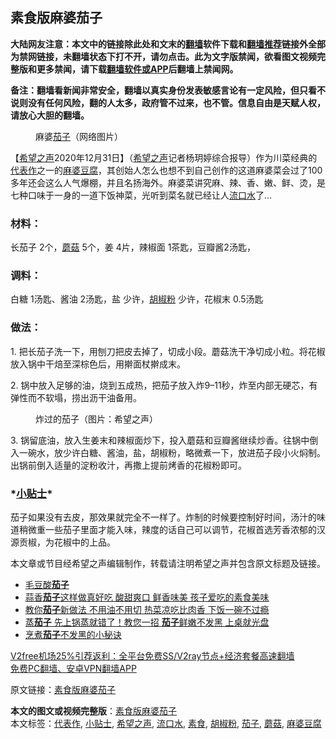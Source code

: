  <h2>素食版麻婆茄子</h2> <p class="notice"><b>大陆网友注意：本文中的链接除此处和文末的<a href="https://github.com/bannedbook/fanqiang" >翻墙</a>软件下载和<a href="https://github.com/killgcd/justmysocks/blob/master/README.md">翻墙推荐</a>链接外全部为禁网链接，未翻墙状态下打不开，请勿点击。此为文字版禁闻，欲看图文视频完整版和更多禁闻，请下载<a href="https://github.com/bannedbook/fanqiang">翻墙软件或APP</a>后翻墙上禁闻网。</p><p>备注：翻墙看新闻非常安全，翻墙以真实身份发表敏感言论有一定风险，但只看不说则没有任何风险，翻的人太多，政府管不过来，也不管。信息自由是天赋人权，请放心大胆的翻墙。</b></p>  <div class="entry"> <figure> <p><figcaption>麻婆<a href="https://www.bannedbook.org/bnews/tag/%E8%8C%84%E5%AD%90/" class="st_tag internal_tag" rel="tag" title="标签 茄子 下的日志">茄子</a>（网络图片）</figcaption></figure> <p>【<span class='wp_keywordlink_affiliate'><a href="https://www.soundofhope.org" title="希望之声" target="_blank">希望之声</a></span>2020年12月31日】（<a href="https://www.bannedbook.org/bnews/tag/%e5%b8%8c%e6%9c%9b%e4%b9%8b%e5%a3%b0/" class="st_tag internal_tag" rel="tag" title="标签 希望之声 下的日志">希望之声</a>记者杨玥婷综合报导）作为川菜经典的<a href="https://www.bannedbook.org/bnews/tag/%E4%BB%A3%E8%A1%A8%E4%BD%9C/" class="st_tag internal_tag" rel="tag" title="标签 代表作 下的日志">代表作</a>之一的<a href="https://www.bannedbook.org/bnews/tag/%E9%BA%BB%E5%A9%86%E8%B1%86%E8%85%90/" class="st_tag internal_tag" rel="tag" title="标签 麻婆豆腐 下的日志">麻婆豆腐</a>，其创始人怎么也想不到自己创作的这道麻婆菜会过了100多年还会这么人气爆棚，并且名扬海外。麻婆菜讲究麻、辣、香、嫩、鲜、烫，是七种口味于一身的一道下饭神菜，光听到菜名就已经让人<a href="https://www.bannedbook.org/bnews/tag/%e6%b5%81%e5%8f%a3%e6%b0%b4/" class="st_tag internal_tag" rel="tag" title="标签 流口水 下的日志">流口水</a>了…</p> <h3>材料：</h3> <p>长茄子 2个，<a href="https://www.bannedbook.org/bnews/tag/%E8%98%91%E8%8F%87/" class="st_tag internal_tag" rel="tag" title="标签 蘑菇 下的日志">蘑菇</a> 5个，姜 4片，辣椒面 1茶匙，豆瓣酱2汤匙，</p> <h3>调料：</h3> <p>白糖 1汤匙、酱油 2汤匙，盐 少许，<a href="https://www.bannedbook.org/bnews/tag/%e8%83%a1%e6%a4%92%e7%b2%89/" class="st_tag internal_tag" rel="tag" title="标签 胡椒粉 下的日志">胡椒粉</a> 少许，花椒末 0.5汤匙</p>  <h3>做法：</h3> <p>1. 把长茄子洗一下，用刨刀把皮去掉了，切成小段。蘑菇洗干净切成小粒。将花椒放入锅中干焙至深棕色后，用擀面杖擀成末。</p> <p>2. 锅中放入足够的油，烧到五成热，把茄子放入炸9–11秒，炸至内部无硬芯，有弹性而不软塌，捞出沥干油备用。</p> <figure><figcaption>炸过的茄子（图片：希望之声）</figcaption></figure> <p>3. 锅留底油，放入生姜末和辣椒面炒下，投入蘑菇和豆瓣酱继续炒香。往锅中倒入一碗水，放少许白糖、酱油，盐，胡椒粉，略微煮一下，放进茄子段小火焖制。出锅前倒入适量的淀粉收汁，再撒上提前烤香的花椒粉即可。</p>  <h3>*<a href="https://www.bannedbook.org/bnews/tag/%E5%B0%8F%E8%B4%B4%E5%A3%AB/" class="st_tag internal_tag" rel="tag" title="标签 小贴士 下的日志">小贴士</a>*</h3> <p>茄子如果没有去皮，那效果就完全不一样了。炸制的时候要控制好时间，汤汁的味道稍微重一些茄子里面才能入味，辣度的话自己可以调节，花椒首选芳香浓郁的汉源贡椒，为花椒中的上品。</p> <p>本文章或节目经希望之声编辑制作，转载请注明希望之声并包含原文标题及链接。</p> <ul class='op-related-articles' title='相关阅读'> <li><a href='https://www.bannedbook.org/bnews/comments/20201209/1444710.html' target='_blank'>毛豆酸<b>茄子</b></a></li> <li><a href='https://www.bannedbook.org/bnews/lifebaike/20201030/1422567.html' target='_blank'>蒜香<b>茄子</b>这样做真好吃 酸甜爽口 鲜香味美 孩子爱吃的素食美味</a></li> <li><a href='https://www.bannedbook.org/bnews/lifebaike/20201027/1420778.html' target='_blank'>教你<b>茄子</b>新做法 不用油不用切 热菜凉吃比肉香 下饭一碗不过瘾</a></li> <li><a href='https://www.bannedbook.org/bnews/lifebaike/20201020/1416822.html' target='_blank'>蒸<b>茄子</b> 先上锅蒸就错了！教您一招 <b>茄子</b>鲜嫩不发黑 上桌就光盘</a></li> <li><a href='https://www.bannedbook.org/bnews/lifebaike/20201010/1411340.html' target='_blank'>烹煮<b>茄子</b>不发黑的小秘诀</a></li> </ul> <p class="texttj"> <a href="https://github.com/bannedbook/fanqiang/wiki/V2ray%E6%9C%BA%E5%9C%BA" target="_blank">V2free机场25%引荐返利：全平台免费SS/V2ray节点+经济套餐高速翻墙</a><br/> <a href="https://github.com/bannedbook/fanqiang/wiki/%E7%A6%81%E9%97%BB%E7%BD%91%E5%AE%89%E5%8D%93%E7%BF%BB%E5%A2%99%E6%96%B0%E9%97%BBAPP" target="_blank">免费PC翻墙、安卓VPN翻墙APP</a></p><p>原文链接：<a class="src_link"  href="https://www.soundofhope.org/post/458464" target="_blank">素食版麻婆茄子</a></p> <a name='sharetosocial'></a>       <div><b>本文的图文或视频完整版</b>：<a href='https://www.bannedbook.org/bnews/comments/20201231/1458486.html'>素食版麻婆茄子</a></div>  </div><!--END ENTRY--> <div class="postfooter"> <div>本文标签：<a href="https://www.bannedbook.org/bnews/tag/%E4%BB%A3%E8%A1%A8%E4%BD%9C/" rel="tag">代表作</a>, <a href="https://www.bannedbook.org/bnews/tag/%E5%B0%8F%E8%B4%B4%E5%A3%AB/" rel="tag">小贴士</a>, <a href="https://www.bannedbook.org/bnews/tag/%e5%b8%8c%e6%9c%9b%e4%b9%8b%e5%a3%b0/" rel="tag">希望之声</a>, <a href="https://www.bannedbook.org/bnews/tag/%e6%b5%81%e5%8f%a3%e6%b0%b4/" rel="tag">流口水</a>, <a href="https://www.bannedbook.org/bnews/tag/%E7%B4%A0%E9%A3%9F/" rel="tag">素食</a>, <a href="https://www.bannedbook.org/bnews/tag/%e8%83%a1%e6%a4%92%e7%b2%89/" rel="tag">胡椒粉</a>, <a href="https://www.bannedbook.org/bnews/tag/%E8%8C%84%E5%AD%90/" rel="tag">茄子</a>, <a href="https://www.bannedbook.org/bnews/tag/%E8%98%91%E8%8F%87/" rel="tag">蘑菇</a>, <a href="https://www.bannedbook.org/bnews/tag/%E9%BA%BB%E5%A9%86%E8%B1%86%E8%85%90/" rel="tag">麻婆豆腐</a></div>  </div><!--END POSTFOOTER--> 